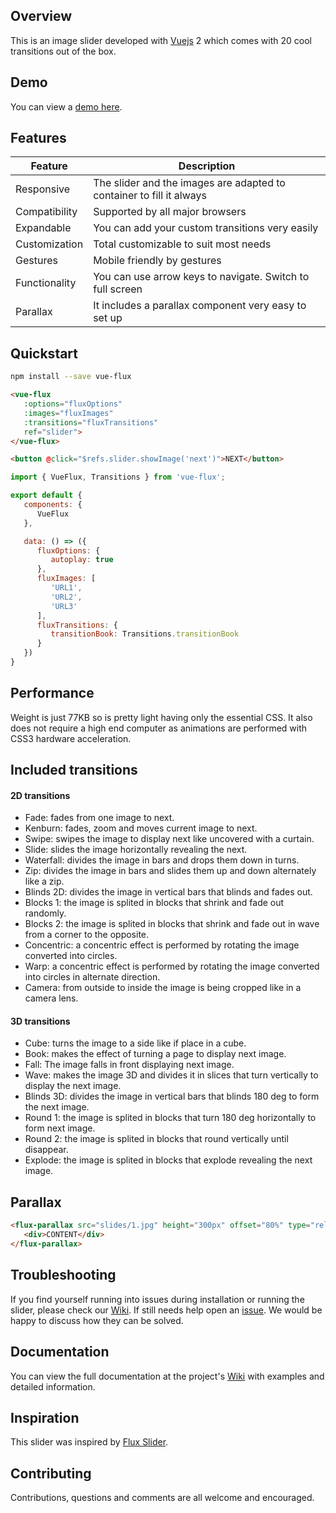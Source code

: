 ## Overview

This is an image slider developed with [Vuejs](https://vuejs.org/) 2 which comes with 20 cool transitions out of the box.

## Demo

You can view a [demo here](https://deulos.github.io/vue-flux/).

## Features
| Feature | Description |
|---------|-------------|
| Responsive | The slider and the images are adapted to container to fill it always |
| Compatibility | Supported by all major browsers |
| Expandable | You can add your custom transitions very easily |
| Customization | Total customizable to suit most needs |
| Gestures | Mobile friendly by gestures |
| Functionality | You can use arrow keys to navigate. Switch to full screen |
| Parallax | It includes a parallax component very easy to set up |

## Quickstart

``` bash
npm install --save vue-flux
```

``` html
<vue-flux
   :options="fluxOptions"
   :images="fluxImages"
   :transitions="fluxTransitions"
   ref="slider">
</vue-flux>

<button @click="$refs.slider.showImage('next')">NEXT</button>
```

``` javascript
import { VueFlux, Transitions } from 'vue-flux';

export default {
   components: {
      VueFlux
   },

   data: () => ({
      fluxOptions: {
         autoplay: true
      },
      fluxImages: [
         'URL1',
         'URL2',
         'URL3'
      ],
      fluxTransitions: {
         transitionBook: Transitions.transitionBook
      }
   })
}
```

## Performance

Weight is just 77KB so is pretty light having only the essential CSS. It also does not require a high end computer as animations are performed with CSS3 hardware acceleration.

## Included transitions

#### 2D transitions
* Fade: fades from one image to next.
* Kenburn: fades, zoom and moves current image to next.
* Swipe: swipes the image to display next like uncovered with a curtain.
* Slide: slides the image horizontally revealing the next.
* Waterfall: divides the image in bars and drops them down in turns.
* Zip: divides the image in bars and slides them up and down alternately like a zip.
* Blinds 2D: divides the image in vertical bars that blinds and fades out.
* Blocks 1: the image is splited in blocks that shrink and fade out randomly.
* Blocks 2: the image is splited in blocks that shrink and fade out in wave from a corner to the opposite.
* Concentric: a concentric effect is performed by rotating the image converted into circles.
* Warp: a concentric effect is performed by rotating the image converted into circles in alternate direction.
* Camera: from outside to inside the image is being cropped like in a camera lens.

#### 3D transitions
* Cube: turns the image to a side like if place in a cube.
* Book: makes the effect of turning a page to display next image.
* Fall: The image falls in front displaying next image.
* Wave: makes the image 3D and divides it in slices that turn vertically to display the next image.
* Blinds 3D: divides the image in vertical bars that blinds 180 deg to form the next image.
* Round 1: the image is splited in blocks that turn 180 deg horizontally to form next image.
* Round 2: the image is splited in blocks that round vertically until disappear.
* Explode: the image is splited in blocks that explode revealing the next image.

## Parallax

``` html
<flux-parallax src="slides/1.jpg" height="300px" offset="80%" type="relative">
   <div>CONTENT</div>
</flux-parallax>
```

## Troubleshooting

If you find yourself running into issues during installation or running the slider, please check our [Wiki](https://github.com/deulos/vue-flux/wiki). If still needs help open an [issue](https://github.com/deulos/vue-flux/issues/new). We would be happy to discuss how they can be solved.

## Documentation

You can view the full documentation at the project's [Wiki](https://github.com/deulos/vue-flux/wiki) with examples and detailed information.

## Inspiration

This slider was inspired by [Flux Slider](http://joelambert.co.uk/flux/).

## Contributing

Contributions, questions and comments are all welcome and encouraged.
